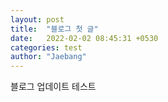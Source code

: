 ```yaml
---
layout: post
title:  "블로그 첫 글"
date:   2022-02-02 08:45:31 +0530
categories: test
author: "Jaebang"
---
```


블로그 업데이트 테스트